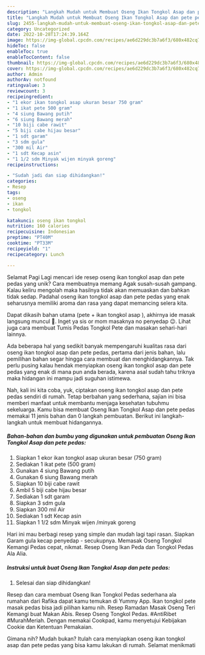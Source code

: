 ```yaml
---
description: "Langkah Mudah untuk Membuat Oseng Ikan Tongkol Asap dan pete pedas yang Lezat, Sempurna"
title: "Langkah Mudah untuk Membuat Oseng Ikan Tongkol Asap dan pete pedas yang Lezat, Sempurna"
slug: 2455-langkah-mudah-untuk-membuat-oseng-ikan-tongkol-asap-dan-pete-pedas-yang-lezat-sempurna
category: Uncategorized
date: 2022-10-28T17:24:39.164Z
image: https://img-global.cpcdn.com/recipes/ae6d229dc3b7a6f3/680x482cq70/oseng-ikan-tongkol-asap-dan-pete-pedas-foto-resep-utama.jpg
hideToc: false
enableToc: true
enableTocContent: false
thumbnail: https://img-global.cpcdn.com/recipes/ae6d229dc3b7a6f3/680x482cq70/oseng-ikan-tongkol-asap-dan-pete-pedas-foto-resep-utama.jpg
cover: https://img-global.cpcdn.com/recipes/ae6d229dc3b7a6f3/680x482cq70/oseng-ikan-tongkol-asap-dan-pete-pedas-foto-resep-utama.jpg
author: Admin
authorAv: notfound
ratingvalue: 3
reviewcount: 3
recipeingredient:
- "1 ekor ikan tongkol asap ukuran besar 750 gram"
- "1 ikat pete 500 gram"
- "4 siung Bawang putih"
- "6 siung Bawang merah"
- "10 biji cabe rawit"
- "5 biji cabe hijau besar"
- "1 sdt garam"
- "3 sdm gula"
- "300 mil Air"
- "1 sdt Kecap asin"
- "1 1/2 sdm Minyak wijen minyak goreng"
recipeinstructions:

- "Sudah jadi dan siap dihidangkan!"
categories:
- Resep
tags:
- oseng
- ikan
- tongkol

katakunci: oseng ikan tongkol 
nutrition: 160 calories
recipecuisine: Indonesian
preptime: "PT40M"
cooktime: "PT33M"
recipeyield: "1"
recipecategory: Lunch

---
```



Selamat Pagi Lagi mencari ide resep oseng ikan tongkol asap dan pete pedas yang unik? Cara membuatnya memang Agak susah-susah gampang. Kalau keliru mengolah maka hasilnya tidak akan memuaskan dan bahkan tidak sedap. Padahal oseng ikan tongkol asap dan pete pedas yang enak seharusnya memiliki aroma dan rasa yang dapat memancing selera kita.


Dapat dikasih bahan utama (pete + ikan tongkol asap ), akhirnya ide masak langsung muncul 🥰. Inget ya sis or mom masaknya no penyedap 😉. Lihat juga cara membuat Tumis Pedas Tongkol Pete dan masakan sehari-hari lainnya.

Ada beberapa hal yang sedikit banyak mempengaruhi kualitas rasa dari oseng ikan tongkol asap dan pete pedas, pertama dari jenis bahan, lalu pemilihan bahan segar hingga cara membuat dan menghidangkannya. Tak perlu pusing kalau hendak menyiapkan oseng ikan tongkol asap dan pete pedas yang enak di mana pun anda berada, karena asal sudah tahu triknya maka hidangan ini mampu jadi suguhan istimewa.


Nah, kali ini kita coba, yuk, ciptakan oseng ikan tongkol asap dan pete pedas sendiri di rumah. Tetap berbahan yang sederhana, sajian ini bisa memberi manfaat untuk membantu menjaga kesehatan tubuhmu sekeluarga. Kamu bisa membuat Oseng Ikan Tongkol Asap dan pete pedas memakai 11 jenis bahan dan 0 langkah pembuatan. Berikut ini langkah-langkah untuk membuat hidangannya.

<!--inarticleads1-->

##### Bahan-bahan dan bumbu yang digunakan untuk pembuatan Oseng Ikan Tongkol Asap dan pete pedas:

1. Siapkan 1 ekor ikan tongkol asap ukuran besar (750 gram)
1. Sediakan 1 ikat pete (500 gram)
1. Gunakan 4 siung Bawang putih
1. Gunakan 6 siung Bawang merah
1. Siapkan 10 biji cabe rawit
1. Ambil 5 biji cabe hijau besar
1. Sediakan 1 sdt garam
1. Siapkan 3 sdm gula
1. Siapkan 300 mil Air
1. Sediakan 1 sdt Kecap asin
1. Siapkan 1 1/2 sdm Minyak wijen /minyak goreng


Hari ini mau berbagi resep yang simple dan mudah lagi tapi rasan. Siapkan Garam gula kecap penyedap - secukupnya. Memasak Oseng Tongkol Kemangi Pedas cepat, nikmat. Resep Oseng Ikan Peda dan Tongkol Pedas Ala Alia. 

<!--inarticleads2-->

##### Instruksi untuk buat Oseng Ikan Tongkol Asap dan pete pedas:


1. Selesai dan siap dihidangkan!

Resep dan cara membuat Oseng Ikan Tongkol Pedas sederhana ala rumahan dari Rafika dapat kamu temukan di Yummy App. Ikan tongkol pete masak pedas bisa jadi pilihan kamu nih. Resep Ramadan Masak Oseng Teri Kemangi buat Makan Abis. Resep Oseng Tongkol Pedas. #AntiRibet #MurahMeriah. Dengan memakai Cookpad, kamu menyetujui Kebijakan Cookie dan Ketentuan Pemakaian. 

Gimana nih? Mudah bukan? Itulah cara menyiapkan oseng ikan tongkol asap dan pete pedas yang bisa kamu lakukan di rumah. Selamat menikmati
